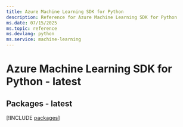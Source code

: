 ```yaml
---
title: Azure Machine Learning SDK for Python
description: Reference for Azure Machine Learning SDK for Python
ms.date: 07/15/2025
ms.topic: reference
ms.devlang: python
ms.service: machine-learning
---
```

# Azure Machine Learning SDK for Python - latest
## Packages - latest
[!INCLUDE [packages](machine-learning-index.md)]